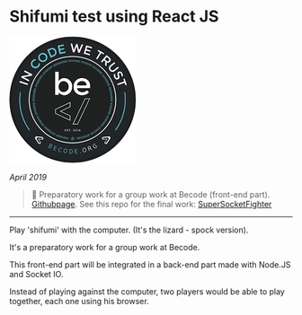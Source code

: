 # Shifumi test using React JS

![Becode logo](https://raw.githubusercontent.com/Raigyo/react-character-manager/master/img/becode-logo.png)

*April 2019*

> 🔨 Preparatory work for a group work at Becode (front-end part). [Githubpage](https://raigyo.github.io/shifumi/). See this repo for the final work: [SuperSocketFighter](https://github.com/Raigyo/SuperSocketFighter)

* * *

Play 'shifumi' with the computer. (It's the lizard - spock version).

It's a preparatory work for a group work at Becode.

This front-end part will be integrated in a back-end part made with Node.JS and Socket IO.

Instead of playing against the computer, two players would be able to play together, each one using his browser.
